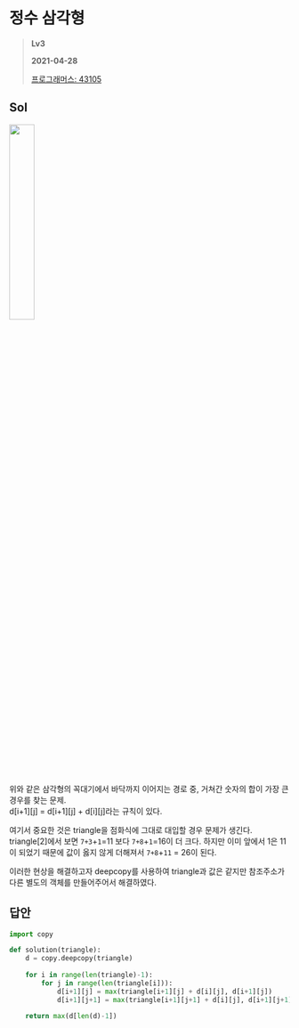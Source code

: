 # 정수 삼각형
>
> **Lv3**
>
> **2021-04-28**
>
> [프로그래머스: 43105](https://programmers.co.kr/learn/courses/30/lessons/43105)


## Sol

<img width=30% src=https://grepp-programmers.s3.amazonaws.com/files/production/97ec02cc39/296a0863-a418-431d-9e8c-e57f7a9722ac.png>

위와 같은 삼각형의 꼭대기에서 바닥까지 이어지는 경로 중, 거쳐간 숫자의 합이 가장 큰 경우를 찾는 문제.  
d[i+1][j] = d[i+1][j] + d[i][j]라는 규칙이 있다.


여기서 중요한 것은 triangle을 점화식에 그대로 대입할 경우 문제가 생긴다.
triangle[2]에서 보면 `7+3`+`1`=11 보다 `7+8`+`1`=16이 더 크다. 하지만 이미 앞에서 1은 11이 되었기 때문에 값이 옳지 않게 더해져서 `7+8`+`11` = 26이 된다.

이러한 현상을 해결하고자 deepcopy를 사용하여 triangle과 값은 같지만 참조주소가 다른 별도의 객체를 만들어주어서 해결하였다.


## 답안
```python
import copy

def solution(triangle):    
    d = copy.deepcopy(triangle)
    
    for i in range(len(triangle)-1):
        for j in range(len(triangle[i])):
            d[i+1][j] = max(triangle[i+1][j] + d[i][j], d[i+1][j])
            d[i+1][j+1] = max(triangle[i+1][j+1] + d[i][j], d[i+1][j+1])

    return max(d[len(d)-1])
```